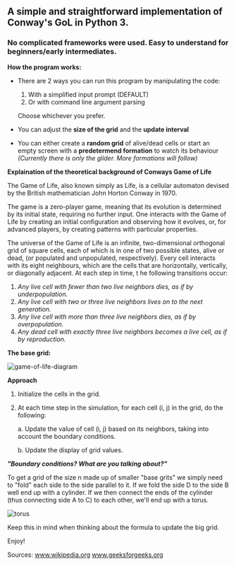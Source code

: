 ## A simple and straightforward implementation of Conway's GoL in Python 3.
### No complicated frameworks were used. Easy to understand for beginners/early intermediates.

**How the program works:**
- There are 2 ways you can run this program by manipulating the code: 
  1. With a simplified input prompt (DEFAULT) 
  2. Or with command line argument parsing

  Choose whichever you prefer.

- You can adjust the **size of the grid** and the **update interval** 
- You can either create a **random grid** of alive/dead cells or start
  an empty screen with a **predetermend formation** to watch its behaviour
  *(Currently there is only the glider. More formations will follow)*
  

**Explaination of the theoretical background of Conways Game of Life**

The Game of Life, also known simply as Life, is a cellular automaton 
devised by the British mathematician John Horton Conway in 1970.

The game is a zero-player game, meaning that its evolution is determined 
by its initial state, requiring no further input. One interacts with the 
Game of Life by creating an initial configuration and observing how it 
evolves, or, for advanced players, by creating patterns with particular
properties.

The universe of the Game of Life is an infinite, two-dimensional 
orthogonal grid of square cells, each of which is in one of two 
possible states, alive or dead, (or populated and unpopulated, respectively).
Every cell interacts with its eight neighbours, which are the cells that 
are horizontally, vertically, or diagonally adjacent. At each step in time, t
he following transitions occur:

1. *Any live cell with fewer than two live neighbors dies, as if by underpopulation.*
2. *Any live cell with two or three live neighbors lives on to the next generation.*
3. *Any live cell with more than three live neighbors dies, as if by overpopulation.*
4. *Any dead cell with exactly three live neighbors becomes a live cell, as if by reproduction.*


**The base grid:**

![game-of-life-diagram](https://user-images.githubusercontent.com/43903037/48967944-6756e800-efe8-11e8-8fe4-a49b99b05d89.png)

**Approach**
1. Initialize the cells in the grid.
2. At each time step in the simulation, for each 
   cell (i, j) in the grid, do the following:
   
   a. Update the value of cell (i, j) based on 
      its neighbors, taking into account the 
      boundary conditions.
      
   b. Update the display of grid values.
   
   
***"Boundary conditions? What are you talking about?"***

To get a grid of the size n made up of smaller "base grits" we simply need to "fold"
each side to the side parallel to it.
If we fold the side D to the side B well end up with a cylinder.
If we then connect the ends of the cylinder (thus connecting side A to C) to each other, 
we'll end up with a torus.

![torus](https://user-images.githubusercontent.com/43903037/48967966-a5eca280-efe8-11e8-9703-5863b38b340b.png)

Keep this in mind when thinking about the formula to update the big grid.

Enjoy!

Sources: 
www.wikipedia.org
www.geeksforgeeks.org
